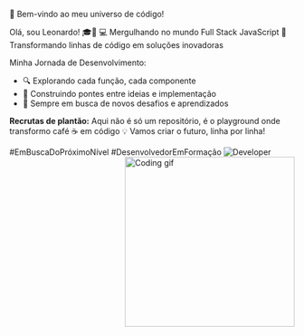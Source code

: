 🚀 Bem-vindo ao meu universo de código!

Olá, sou Leonardo! 🎓👋 
💻 Mergulhando no mundo Full Stack JavaScript 
🌟 Transformando linhas de código em soluções inovadoras

Minha Jornada de Desenvolvimento:
- 🔍 Explorando cada função, cada componente
- 🌈 Construindo pontes entre ideias e implementação
- 🚀 Sempre em busca de novos desafios e aprendizados

**Recrutas de plantão:** 
Aqui não é só um repositório, é o playground onde transformo café ☕ em código 💡
Vamos criar o futuro, linha por linha! 

#EmBuscaDoPróximoNível #DesenvolvedorEmFormação
<img align="right" width="300" src="https://media.giphy.com/media/hvRJCLFzcasrR4ia7z/giphy.gif" alt="Coding gif">
![Developer](https://media.giphy.com/media/qgQUggAC3Pfv687qPC/giphy.gif)





<!---
LeonardoDias28/LeonardoDias28 is a ✨ special ✨ repository because its `README.md` (this file) appears on your GitHub profile.
You can click the Preview link to take a look at your changes.
--->
